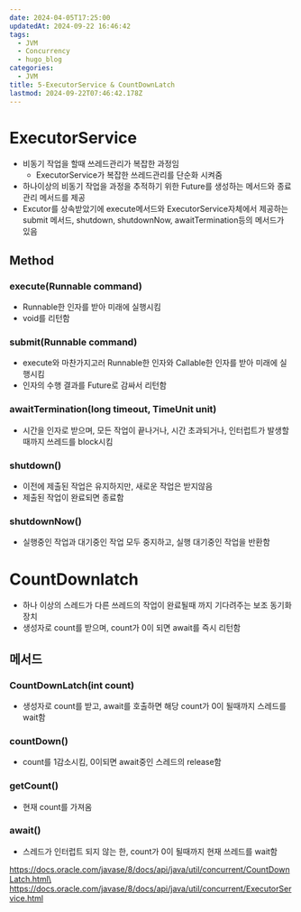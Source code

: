 ```yaml
---
date: 2024-04-05T17:25:00
updatedAt: 2024-09-22 16:46:42
tags:
  - JVM
  - Concurrency
  - hugo_blog
categories:
  - JVM
title: 5-ExecutorService & CountDownLatch
lastmod: 2024-09-22T07:46:42.178Z
---
```

# ExecutorService

* 비동기 작업을 할때 쓰레드관리가 복잡한 과정임
  * ExecutorService가 복잡한 쓰레드관리를 단순화 시켜줌
* 하나이상의 비동기 작업을 과정을 추적하기 위한 Future를 생성하는 메서드와 종료관리 메서드를 제공
* Excutor를 상속받았기에 execute메서드와 ExecutorService자체에서 제공하는 submit 메서드, shutdown, shutdownNow, awaitTermination등의 메서드가 있음

## Method

### execute(Runnable command)

* Runnable한 인자를 받아 미래에 실행시킴
* void를 리턴함

### submit(Runnable command)

* execute와 마찬가지고러 Runnable한 인자와 Callable한 인자를 받아 미래에 실행시킴
* 인자의 수행 결과를 Future로 감싸서 리턴함

### awaitTermination(long timeout, TimeUnit unit)

* 시간을 인자로 받으며, 모든 작업이 끝나거나, 시간 초과되거나, 인터럽트가 발생할때까지 쓰레드를 block시킴

### shutdown()

* 이전에 제출된 작업은 유지하지만, 새로운 작업은 받지않음
* 제출된 작업이 완료되면 종료함

### shutdownNow()

* 실행중인 작업과 대기중인 작업 모두 중지하고, 실행 대기중인 작업을 반환함

# CountDownlatch

* 하나 이상의 스레드가 다른 쓰레드의 작업이 완료될때 까지 기다려주는 보조 동기화 장치
* 생성자로 count를 받으며, count가 0이 되면 await를 즉시 리턴함

## 메서드

### CountDownLatch(int count)

* 생성자로 count를 받고, await를 호출하면 해당 count가 0이 될때까지 스레드를 wait함

### countDown()

* count를 1감소시킴, 0이되면 await중인 스레드의 release함

### getCount()

* 현재 count를 가져옴

### await()

* 스레드가 인터럽트 되지 않는 한, count가 0이 될때까지 현재 쓰레드를 wait함

https://docs.oracle.com/javase/8/docs/api/java/util/concurrent/CountDownLatch.html\
https://docs.oracle.com/javase/8/docs/api/java/util/concurrent/ExecutorService.html
